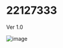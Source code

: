 # 22127333
Ver 1.0

![image](https://github.com/user-attachments/assets/63ce8200-4e13-4940-b9a0-b79b8f412e5d)
